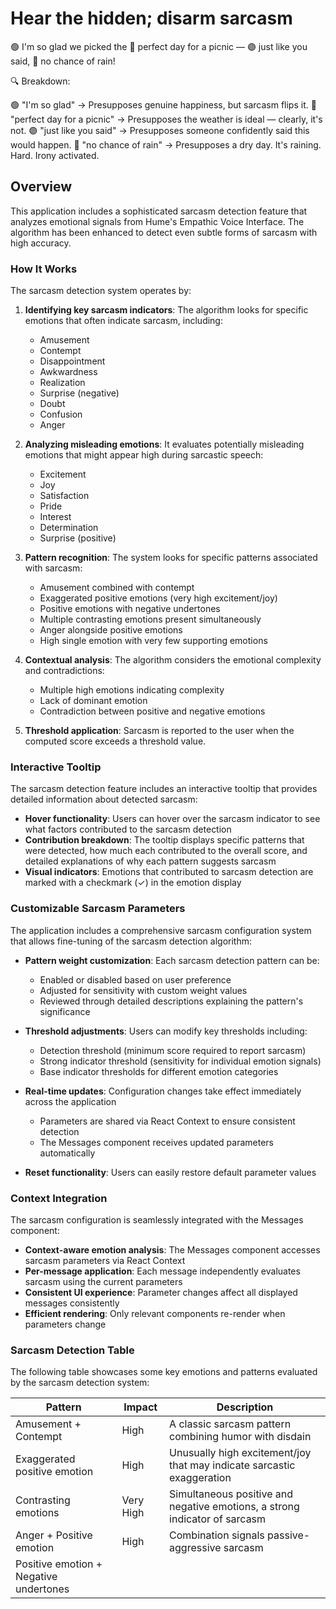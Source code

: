 # Hear the hidden; disarm sarcasm

🟢 I'm so glad we picked the 🔵 perfect day for a picnic — 🟣 just like you said, 🔴 no chance of rain!

🔍 Breakdown:

🟢 "I'm so glad"
→ Presupposes genuine happiness, but sarcasm flips it.
🔵 "perfect day for a picnic"
→ Presupposes the weather is ideal — clearly, it's not.
🟣 "just like you said"
→ Presupposes someone confidently said this would happen.
🔴 "no chance of rain"
→ Presupposes a dry day. It's raining. Hard. Irony activated.

## Overview

This application includes a sophisticated sarcasm detection feature that analyzes emotional signals from Hume's Empathic Voice Interface. The algorithm has been enhanced to detect even subtle forms of sarcasm with high accuracy.

### How It Works

The sarcasm detection system operates by:

1. **Identifying key sarcasm indicators**: The algorithm looks for specific emotions that often indicate sarcasm, including:
   - Amusement
   - Contempt
   - Disappointment
   - Awkwardness
   - Realization
   - Surprise (negative)
   - Doubt
   - Confusion
   - Anger

2. **Analyzing misleading emotions**: It evaluates potentially misleading emotions that might appear high during sarcastic speech:
   - Excitement
   - Joy
   - Satisfaction
   - Pride
   - Interest
   - Determination
   - Surprise (positive)

3. **Pattern recognition**: The system looks for specific patterns associated with sarcasm:
   - Amusement combined with contempt
   - Exaggerated positive emotions (very high excitement/joy)
   - Positive emotions with negative undertones
   - Multiple contrasting emotions present simultaneously
   - Anger alongside positive emotions
   - High single emotion with very few supporting emotions

4. **Contextual analysis**: The algorithm considers the emotional complexity and contradictions:
   - Multiple high emotions indicating complexity
   - Lack of dominant emotion
   - Contradiction between positive and negative emotions

5. **Threshold application**: Sarcasm is reported to the user when the computed score exceeds a threshold value.

### Interactive Tooltip

The sarcasm detection feature includes an interactive tooltip that provides detailed information about detected sarcasm:

- **Hover functionality**: Users can hover over the sarcasm indicator to see what factors contributed to the sarcasm detection
- **Contribution breakdown**: The tooltip displays specific patterns that were detected, how much each contributed to the overall score, and detailed explanations of why each pattern suggests sarcasm
- **Visual indicators**: Emotions that contributed to sarcasm detection are marked with a checkmark (✓) in the emotion display

### Customizable Sarcasm Parameters

The application includes a comprehensive sarcasm configuration system that allows fine-tuning of the sarcasm detection algorithm:

- **Pattern weight customization**: Each sarcasm detection pattern can be:
  - Enabled or disabled based on user preference
  - Adjusted for sensitivity with custom weight values
  - Reviewed through detailed descriptions explaining the pattern's significance

- **Threshold adjustments**: Users can modify key thresholds including:
  - Detection threshold (minimum score required to report sarcasm)
  - Strong indicator threshold (sensitivity for individual emotion signals)
  - Base indicator thresholds for different emotion categories

- **Real-time updates**: Configuration changes take effect immediately across the application
  - Parameters are shared via React Context to ensure consistent detection
  - The Messages component receives updated parameters automatically

- **Reset functionality**: Users can easily restore default parameter values

### Context Integration

The sarcasm configuration is seamlessly integrated with the Messages component:

- **Context-aware emotion analysis**: The Messages component accesses sarcasm parameters via React Context
- **Per-message application**: Each message independently evaluates sarcasm using the current parameters
- **Consistent UI experience**: Parameter changes affect all displayed messages consistently
- **Efficient rendering**: Only relevant components re-render when parameters change

### Sarcasm Detection Table

The following table showcases some key emotions and patterns evaluated by the sarcasm detection system:

| Pattern | Impact | Description |
|---------|--------|-------------|
| Amusement + Contempt | High | A classic sarcasm pattern combining humor with disdain |
| Exaggerated positive emotion | High | Unusually high excitement/joy that may indicate sarcastic exaggeration |
| Contrasting emotions | Very High | Simultaneous positive and negative emotions, a strong indicator of sarcasm |
| Anger + Positive emotion | High | Combination signals passive-aggressive sarcasm |
| Positive emotion + Negative undertones
